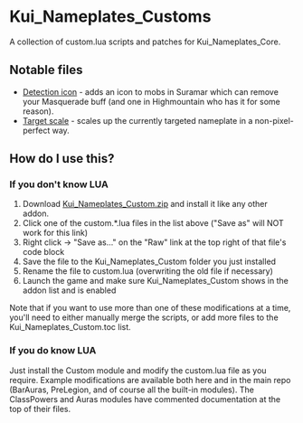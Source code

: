 Kui_Nameplates_Customs
======================
A collection of custom.lua scripts and patches for Kui_Nameplates_Core.

Notable files
-------------

* [Detection icon](https://raw.githubusercontent.com/kesava-wow/kuinameplates-customs/master/custom.detection-icon.lua) - adds an icon to mobs in Suramar which can remove your Masquerade buff (and one in Highmountain who has it for some reason).
* [Target scale](https://raw.githubusercontent.com/kesava-wow/kuinameplates-customs/master/custom.target-scale.lua) - scales up the currently targeted nameplate in a non-pixel-perfect way.

How do I use this?
------------------

### If you don't know LUA
1. Download [Kui_Nameplates_Custom.zip](https://github.com/kesava-wow/kuinameplates-customs/raw/master/Kui_Nameplates_Custom.zip) and install it like any other addon.
2. Click one of the custom.\*.lua files in the list above ("Save as" will NOT work for this link)
3. Right click -> "Save as..." on the "Raw" link at the top right of that file's code block
4. Save the file to the Kui_Nameplates_Custom folder you just installed
5. Rename the file to custom.lua (overwriting the old file if necessary)
6. Launch the game and make sure Kui_Nameplates_Custom shows in the addon list and is enabled

Note that if you want to use more than one of these modifications at a time, you'll need to either manually merge the scripts, or add more files to the Kui_Nameplates_Custom.toc list.

### If you do know LUA
Just install the Custom module and modify the custom.lua file as you require. Example modifications are available both here and in the main repo (BarAuras, PreLegion, and of course all the built-in modules). The ClassPowers and Auras modules have commented documentation at the top of their files.


